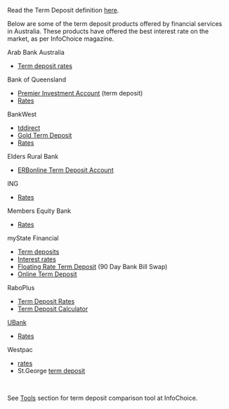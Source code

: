 
Read the Term Deposit definition <a href="theory_termdeposit.html">here</a>. 

Below are some of the term deposit products offered by financial services in Australia. These products have offered the best interest rate on the market, as per InfoChoice magazine.

Arab Bank Australia

<ul>
	<li><a href="http://www.arabbank.com.au/a-personal-loan/87" target="_blank">Term deposit 
	rates</a></li>
</ul>

Bank of Queensland

<ul>
	<li>
	<a href="http://www.boq.com.au/personal_savingsandinvestment_premierinvestment.htm">
	Premier Investment Account</a> (term deposit)</li>
	<li>
	<a href="http://www.boq.com.au/todaysrates_investmentaccounts.htm" target="_blank">Rates</a></li>
</ul>

<p>BankWest</p>
<ul>
	<li>
	<a href="http://bankwest.com.au/Personal/Savings_and_Investment/bankwest_tddirect/index.aspx">tddirect</a></li>
	<li>
	<a href="http://bankwest.com.au/Personal/Savings_and_Investment/Gold_Term_Deposit/index.aspx">Gold Term Deposit</a></li>
	<li>
	<a href="http://bankwest.com.au/Rates/Term_Deposits/index.aspx" target="_blank">Rates</a></li>
</ul>
<p>Elders Rural Bank</p>
<ul>
	<li><a href="http://www.erbonline.com.au/term_deposit.asp">ERBonline Term 
	Deposit Account</a></li>
</ul>
<p>ING</p>
<ul>
	<li>
	<a href="http://www.ingdirect.com.au/savings/savings_products/term_deposits.htm" target="_blank">Rates</a></li>
</ul>
<p>Members Equity Bank</p>
<ul>
	<li>
	<a href="http://www.membersequitybank.com.au/rates_and_fees/term_deposits.html" target="_blank">Rates</a></li>
</ul>
<p>myState Financial</p>
<ul>
	<li><a href="http://www.mystate.com.au/personal/investments/">Term deposits</a></li>
	<li><a href="http://www.mystate.com.au/personal/savings/rates.asp">Interest 
	rates</a></li>
	<li>
	<a href="http://www.mystate.com.au/personal/investments/floating_rate_term_deposit.asp">
	Floating Rate Term Deposit</a> (90 Day Bank Bill Swap)</li>
	<li>
	<a href="http://www.mystate.com.au/personal/investments/online_term_deposit.asp">
	Online Term Deposit</a></li>
</ul>
<p>RaboPlus</p>
<ul>
	<li>
	<a href="http://www.raboplus.com.au/term_deposits/default.aspx" target="_blank">Term Deposit 
Rates</a></li>
	<li>
	<a href="http://www.raboplus.com.au/term_deposits/calculator/default.aspx">Term 
Deposit Calculator</a></li>
</ul>
<p><a href="http://www.ubank.com.au/" target="_blank">UBank</a> </p>
	<ul>
		<li>
		<a href="http://www.ubank.com.au/termDeposit/termdeposit-compare.html" target="_blank">Rates</a></li>
	</ul>
<p>Westpac</p>
<ul>
	<li>
	<a href="http://www.westpac.com.au/internet/publish.nsf/Content/PBTSSA+Term+Deposit+rates+tab" target="_blank">rates</a></li>
	<li>St.George
	<a href="http://www.stgeorge.com.au/accounts/saving-for-a-goal/term-deposits.asp" target="_blank">term deposit</a></li>
</ul>
<p>&nbsp;</p>
<p>See <a href="tools.html">Tools</a> section for term deposit comparison tool at 
InfoChoice.</p>
